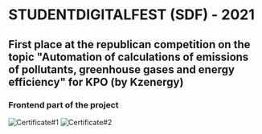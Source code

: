 # STUDENTDIGITALFEST (SDF) - 2021

## First place at the republican competition on the topic "Automation of calculations of emissions of pollutants, greenhouse gases and energy efficiency" for KPO (by Kzenergy)

### Frontend part of the project

![Certificate#1](https://sun9-15.userapi.com/impg/KdRFzHEfePlPNABDg5GIqvAQMAhnjGxF9DKR6Q/84MfdI-9Z2Q.jpg?size=1000x563&quality=96&sign=1b5cad82f6e5b16dacf10b4132e35c94&type=album)
![Certificate#2](https://sun9-78.userapi.com/impg/CUmLeH4l_cbVdQFib9ZcVaVvCUfIEfracV9Yrg/wZpq8O08vz8.jpg?size=1000x563&quality=96&sign=c53b02a355f250f045e57a821d17adf4&type=album)
